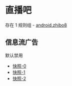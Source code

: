 # 直播吧

存在 1 规则组 - [android.zhibo8](/src/apps/android.zhibo8.ts)

## 信息流广告

默认禁用

- [快照-0](https://i.gkd.li/i/12841134)
- [快照-1](https://i.gkd.li/i/12841135)
- [快照-2](https://i.gkd.li/i/13786148)
